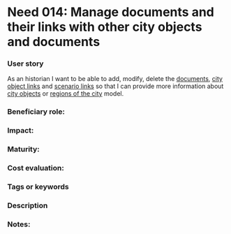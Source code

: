 
# Need 014: Manage documents and their links with other city objects and documents

### User story

As an historian I want to be able to add, modify, delete the [documents](https://github.com/MEPP-team/RICT/blob/master/Doc/Devel/Needs/Definitions.md#document), [city object links](https://github.com/MEPP-team/RICT/blob/master/Doc/Devel/Needs/Definitions.md#city-object-reference) and [scenario links](https://github.com/MEPP-team/RICT/blob/master/Doc/Devel/Needs/Definitions.md#scenario-reference) so that I can provide more information about [city objects](https://github.com/MEPP-team/RICT/blob/master/Doc/Devel/Needs/Definitions.md#city-object) or [regions of the city](https://github.com/MEPP-team/RICT/blob/master/Doc/Devel/Needs/Definitions.md#region-of-a-city-model-fixme) model.


### Beneficiary role: 

### Impact: 

### Maturity:

### Cost evaluation:

### Tags or keywords

### Description

### Notes:

